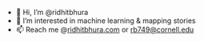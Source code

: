 - 👋 Hi, I’m @ridhitbhura
- 👀 I’m interested in machine learning & mapping stories
- 📫 Reach me @[ridhitbhura.com](https://ridhitbhura.com) or rb749@cornell.edu 

<!---
ridhitbhura/ridhitbhura is a ✨ special ✨ repository because its `README.md` (this file) appears on your GitHub profile.
You can click the Preview link to take a look at your changes.
--->
